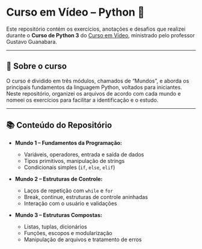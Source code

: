 # Curso em Vídeo – Python 🐍

Este repositório contém os exercícios, anotações e desafios que realizei durante o **Curso de Python 3** do [Curso em Vídeo](https://www.cursoemvideo.com/), ministrado pelo professor Gustavo Guanabara.

---

## 🧠 Sobre o curso

O curso é dividido em três módulos, chamados de “Mundos”, e aborda os principais fundamentos da linguagem Python, voltados para iniciantes.  
Neste repositório, organizei os arquivos de acordo com cada mundo e nomeei os exercícios para facilitar a identificação e o estudo.

---

## 📚 Conteúdo do Repositório

- **Mundo 1 – Fundamentos da Programação:**
  - Variáveis, operadores, entrada e saída de dados
  - Tipos primitivos, manipulação de strings
  - Condicionais simples (`if`, `else`, `elif`)
  
- **Mundo 2 – Estruturas de Controle:**
  - Laços de repetição com `while` e `for`
  - Break, continue, estruturas de controle aninhadas
  - Interação com o usuário e validações

- **Mundo 3 – Estruturas Compostas:**
  - Listas, tuplas, dicionários
  - Funções, escopos e modularização
  - Manipulação de arquivos e tratamento de erros

